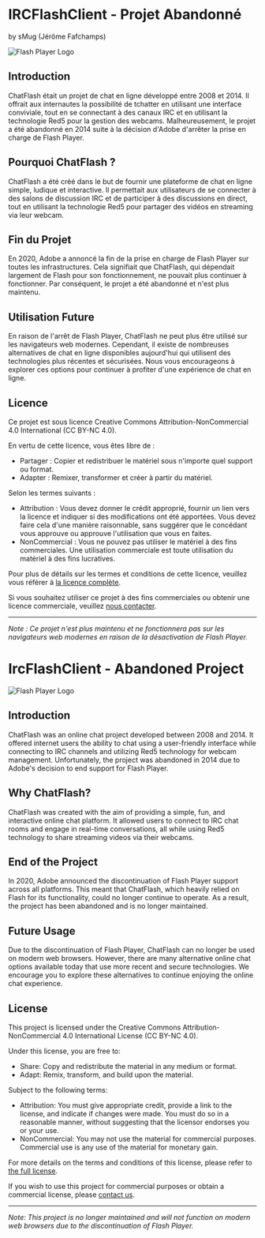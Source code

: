 # IRCFlashClient - Projet Abandonné
by sMug (Jérôme Fafchamps)

![Flash Player Logo](flash_player_logo.png)

## Introduction

ChatFlash était un projet de chat en ligne développé entre 2008 et 2014. Il offrait aux internautes la possibilité de tchatter en utilisant une interface conviviale, tout en se connectant à des canaux IRC et en utilisant la technologie Red5 pour la gestion des webcams. Malheureusement, le projet a été abandonné en 2014 suite à la décision d'Adobe d'arrêter la prise en charge de Flash Player.

## Pourquoi ChatFlash ?

ChatFlash a été créé dans le but de fournir une plateforme de chat en ligne simple, ludique et interactive. Il permettait aux utilisateurs de se connecter à des salons de discussion IRC et de participer à des discussions en direct, tout en utilisant la technologie Red5 pour partager des vidéos en streaming via leur webcam.

## Fin du Projet

En 2020, Adobe a annoncé la fin de la prise en charge de Flash Player sur toutes les infrastructures. Cela signifiait que ChatFlash, qui dépendait largement de Flash pour son fonctionnement, ne pouvait plus continuer à fonctionner. Par conséquent, le projet a été abandonné et n'est plus maintenu.

## Utilisation Future

En raison de l'arrêt de Flash Player, ChatFlash ne peut plus être utilisé sur les navigateurs web modernes. Cependant, il existe de nombreuses alternatives de chat en ligne disponibles aujourd'hui qui utilisent des technologies plus récentes et sécurisées. Nous vous encourageons à explorer ces options pour continuer à profiter d'une expérience de chat en ligne.

## Licence

Ce projet est sous licence Creative Commons Attribution-NonCommercial 4.0 International (CC BY-NC 4.0).

En vertu de cette licence, vous êtes libre de :

- Partager : Copier et redistribuer le matériel sous n'importe quel support ou format.
- Adapter : Remixer, transformer et créer à partir du matériel.

Selon les termes suivants :

- Attribution : Vous devez donner le crédit approprié, fournir un lien vers la licence et indiquer si des modifications ont été apportées. Vous devez faire cela d'une manière raisonnable, sans suggérer que le concédant vous approuve ou approuve l'utilisation que vous en faites.
- NonCommercial : Vous ne pouvez pas utiliser le matériel à des fins commerciales. Une utilisation commerciale est toute utilisation du matériel à des fins lucratives.

Pour plus de détails sur les termes et conditions de cette licence, veuillez vous référer à [la licence complète](https://creativecommons.org/licenses/by-nc/4.0/legalcode).

Si vous souhaitez utiliser ce projet à des fins commerciales ou obtenir une licence commerciale, veuillez [nous contacter](mailto:jerome@fafchamps.be).

---

*Note : Ce projet n'est plus maintenu et ne fonctionnera pas sur les navigateurs web modernes en raison de la désactivation de Flash Player.*



# IrcFlashClient - Abandoned Project

![Flash Player Logo](flash_player_logo.png)

## Introduction

ChatFlash was an online chat project developed between 2008 and 2014. It offered internet users the ability to chat using a user-friendly interface while connecting to IRC channels and utilizing Red5 technology for webcam management. Unfortunately, the project was abandoned in 2014 due to Adobe's decision to end support for Flash Player.

## Why ChatFlash?

ChatFlash was created with the aim of providing a simple, fun, and interactive online chat platform. It allowed users to connect to IRC chat rooms and engage in real-time conversations, all while using Red5 technology to share streaming videos via their webcams.

## End of the Project

In 2020, Adobe announced the discontinuation of Flash Player support across all platforms. This meant that ChatFlash, which heavily relied on Flash for its functionality, could no longer continue to operate. As a result, the project has been abandoned and is no longer maintained.

## Future Usage

Due to the discontinuation of Flash Player, ChatFlash can no longer be used on modern web browsers. However, there are many alternative online chat options available today that use more recent and secure technologies. We encourage you to explore these alternatives to continue enjoying the online chat experience.

## License

This project is licensed under the Creative Commons Attribution-NonCommercial 4.0 International License (CC BY-NC 4.0).

Under this license, you are free to:

- Share: Copy and redistribute the material in any medium or format.
- Adapt: Remix, transform, and build upon the material.

Subject to the following terms:

- Attribution: You must give appropriate credit, provide a link to the license, and indicate if changes were made. You must do so in a reasonable manner, without suggesting that the licensor endorses you or your use.
- NonCommercial: You may not use the material for commercial purposes. Commercial use is any use of the material for monetary gain.

For more details on the terms and conditions of this license, please refer to [the full license](https://creativecommons.org/licenses/by-nc/4.0/legalcode).

If you wish to use this project for commercial purposes or obtain a commercial license, please [contact us](mailto:jerome@fafchamps.be).

---

*Note: This project is no longer maintained and will not function on modern web browsers due to the discontinuation of Flash Player.*

